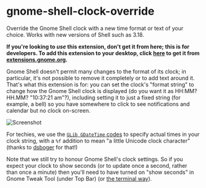 # gnome-shell-clock-override
Override the Gnome Shell clock with a new time format or text of your choice. Works with new versions of Shell such as 3.18. 

**If you're looking to _use_ this extension, don't get it from here; this is for developers. To add this extension to your desktop, click [here](https://extensions.gnome.org/extension/1206/clock-override/) to get it from [extensions.gnome.org](https://extensions.gnome.org/extension/1206/clock-override/).**

Gnome Shell doesn't permit many changes to the format of its clock; in particular, it's not possible to remove it completely or to add text around it. That's what this extension is for: you can set the clock's "format string" to change how the Gnome Shell clock is displayed (do you want it as HH:MM? HH.MM? "10:37:21 am"?), including setting it to just a fixed string (for example, a bell) so you have somewhere to click to see notifications and calendar but no clock on-screen.

![Screenshot](screenshot.png)

For techies, we use the [`GLib GDateTime` codes](https://developer.gnome.org/glib/stable/glib-GDateTime.html#g-date-time-format) to specify actual times in your clock string, with a `%f` addition to mean "a little Unicode clock character" (thanks to [dsboger](https://github.com/stuartlangridge/gnome-shell-clock-override/commit/5941974a39d3dfa4f7adb227bdbe3bc50118bbc9) for that!)

Note that we still try to honour Gnome Shell's clock settings. So if you expect your clock to show seconds (or to update once a second, rather than once a minute) then you'll need to have turned on "show seconds" in Gnome Tweak Tool (under Top Bar) (or [the terminal way](https://askubuntu.com/questions/39412/how-to-show-seconds-on-the-clock-in-gnome-3)).
